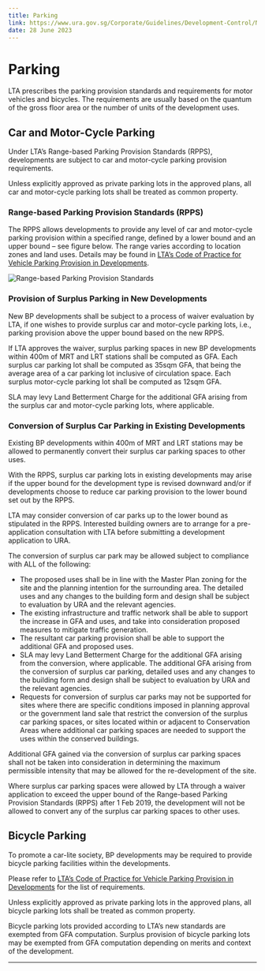 ```yaml
---
title: Parking
link: https://www.ura.gov.sg/Corporate/Guidelines/Development-Control/Non-Residential/Business-Park/Parking
date: 28 June 2023
---
```


# Parking

LTA prescribes the parking provision standards and requirements for motor vehicles and bicycles. The requirements are usually based on the quantum of the gross floor area or the number of units of the development uses.

## Car and Motor-Cycle Parking

Under LTA’s Range-based Parking Provision Standards (RPPS), developments are subject to car and motor-cycle parking provision requirements.

Unless explicitly approved as private parking lots in the approved plans, all car and motor-cycle parking lots shall be treated as common property.

### Range-based Parking Provision Standards (RPPS)

The RPPS allows developments to provide any level of car and motor-cycle parking provision within a specified range, defined by a lower bound and an upper bound – see figure below. The range varies according to location zones and land uses. Details may be found in [LTA’s Code of Practice for Vehicle Parking Provision in Developments](https://www.lta.gov.sg/content/ltagov/en/industry_innovations/industry_matters/development_construction_resources/vehicle_parking/requirements_for_vehicle_parking_proposals.html).

![Range-based Parking Provision Standards](https://www.ura.gov.sg/-/media/Corporate/Guidelines/Development-control/Industrial/Range_Based_Car_Parking_Standard.jpg?h=100%25&w=100%25)

### Provision of Surplus Parking in New Developments

New BP developments shall be subject to a process of waiver evaluation by LTA, if one wishes to provide surplus car and motor-cycle parking lots, i.e., parking provision above the upper bound based on the new RPPS.

If LTA approves the waiver, surplus parking spaces in new BP developments within 400m of MRT and LRT stations shall be computed as GFA. Each surplus car parking lot shall be computed as 35sqm GFA, that being the average area of a car parking lot inclusive of circulation space. Each surplus motor-cycle parking lot shall be computed as 12sqm GFA.

SLA may levy Land Betterment Charge for the additional GFA arising from the surplus car and motor-cycle parking lots, where applicable.

### Conversion of Surplus Car Parking in Existing Developments

Existing BP developments within 400m of MRT and LRT stations may be allowed to permanently convert their surplus car parking spaces to other uses.

With the RPPS, surplus car parking lots in existing developments may arise if the upper bound for the development type is revised downward and/or if developments choose to reduce car parking provision to the lower bound set out by the RPPS.

LTA may consider conversion of car parks up to the lower bound as stipulated in the RPPS. Interested building owners are to arrange for a pre-application consultation with LTA before submitting a development application to URA.

The conversion of surplus car park may be allowed subject to compliance with ALL of the following:

- The proposed uses shall be in line with the Master Plan zoning for the site and the planning intention for the surrounding area. The detailed uses and any changes to the building form and design shall be subject to evaluation by URA and the relevant agencies.
- The existing infrastructure and traffic network shall be able to support the increase in GFA and uses, and take into consideration proposed measures to mitigate traffic generation.
- The resultant car parking provision shall be able to support the additional GFA and proposed uses.
- SLA may levy Land Betterment Charge for the additional GFA arising from the conversion, where applicable. The additional GFA arising from the conversion of surplus car parking, detailed uses and any changes to the building form and design shall be subject to evaluation by URA and the relevant agencies.
- Requests for conversion of surplus car parks may not be supported for sites where there are specific conditions imposed in planning approval or the government land sale that restrict the conversion of the surplus car parking spaces, or sites located within or adjacent to Conservation Areas where additional car parking spaces are needed to support the uses within the conserved buildings.

Additional GFA gained via the conversion of surplus car parking spaces shall not be taken into consideration in determining the maximum permissible intensity that may be allowed for the re-development of the site.

Where surplus car parking spaces were allowed by LTA through a waiver application to exceed the upper bound of the Range-based Parking Provision Standards (RPPS) after 1 Feb 2019, the development will not be allowed to convert any of the surplus car parking spaces to other uses.

## Bicycle Parking

To promote a car-lite society, BP developments may be required to provide bicycle parking facilities within the developments.

Please refer to [LTA’s Code of Practice for Vehicle Parking Provision in Developments](https://www.lta.gov.sg/content/ltagov/en/industry_innovations/industry_matters/development_construction_resources/vehicle_parking/requirements_for_vehicle_parking_proposals.html) for the list of requirements.

Unless explicitly approved as private parking lots in the approved plans, all bicycle parking lots shall be treated as common property.

Bicycle parking lots provided according to LTA’s new standards are exempted from GFA computation. Surplus provision of bicycle parking lots may be exempted from GFA computation depending on merits and context of the development.

---



